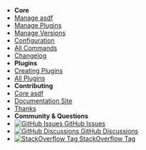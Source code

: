 <!-- docs/_sidebar.md -->

- **Core**
- [Manage asdf](core-manage-asdf)
- [Manage Plugins](core-manage-plugins)
- [Manage Versions](core-manage-versions)
- [Configuration](core-configuration)
- [All Commands](core-commands)
- [Changelog](changelog) <!-- pulls in changelog from repo -->
- **Plugins**
- [Creating Plugins](plugins-create)
- [All Plugins](plugins-all) <!-- pulls in asdf-vm/asdf-plugins readme -->
- **Contributing**
- [Core asdf](contributing-core-asdf)
- [Documentation Site](contributing-doc-site)
- [Thanks](thanks)
- **Community & Questions**
- [![GitHub Issues](https://icongr.am/simple/github.svg?color=808080&size=16) GitHub Issues](https://github.com/asdf-vm/asdf/issues)
- [![GitHub Discussions](https://icongr.am/simple/github.svg?color=808080&size=16) GitHub Discussions](https://github.com/asdf-vm/asdf/discussions)
- [![StackOverflow Tag](https://icongr.am/fontawesome/stack-overflow.svg?size=16&color=808080) StackOverflow Tag](https://stackoverflow.com/questions/tagged/asdf-vm)
